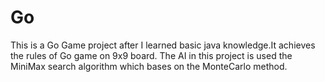 # Go
This is a Go Game project after I learned basic java knowledge.It achieves the rules of Go game on 9x9 board. 
The AI in this project is used the MiniMax search algorithm which bases on the MonteCarlo method.
